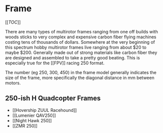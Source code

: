 # Frame

[[_TOC_]]

There are many types of multirotor frames ranging from one off builds with woods sticks to very complex and expensive carbon fiber flying machines costing tens of thousands of dollars. Somewhere at the very beginning of this spectrum hobby multirotor frames live ranging from about $20 to maybe $200. Generally made out of strong materials like carbon fiber they are designed and assembled to take a pretty good beating. This is especially true for the [[FPV]] racing 250 format.

The number (eg 250, 300, 450) in the frame model generally indicates the size of the frame, more specifically the diagonal distance in mm between motors. 

## 250-ish H Quadcopter Frames

* [[Hovership ZUUL Racehound]]
* [[Lumenier QAV250]]
* [[Night Hawk 250]]
* [[ZMR 250]]
